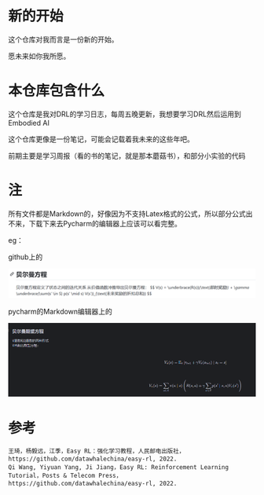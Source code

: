 # 新的开始
这个仓库对我而言是一份新的开始。 

愿未来如你我所愿。
# 本仓库包含什么
这个仓库是我对DRL的学习日志，每周五晚更新，我想要学习DRL然后运用到Embodied AI

这个仓库更像是一份笔记，可能会记载着我未来的这些年吧。

前期主要是学习周报（看的书的笔记，就是那本蘑菇书），和部分小实验的代码

# 注
所有文件都是Markdown的，好像因为不支持Latex格式的公式，所以部分公式出不来，下载下来去Pycharm的编辑器上应该可以看完整。

eg：

github上的

![img.png](weak1_image/egeg1.png)

pycharm的Markdown编辑器上的

![img.png](weak1_image/egeg11.png)
# 参考
    王琦，杨毅远，江季，Easy RL：强化学习教程，人民邮电出版社，https://github.com/datawhalechina/easy-rl, 2022.
    Qi Wang, Yiyuan Yang, Ji Jiang，Easy RL: Reinforcement Learning Tutorial，Posts & Telecom Press，https://github.com/datawhalechina/easy-rl, 2022.

